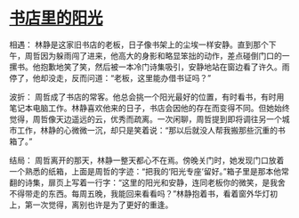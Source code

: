 # [书店里的阳光](https://hoo.be/ytsp)

相遇： 林静是这家旧书店的老板，日子像书架上的尘埃一样安静。直到那个下午，周哲因为躲雨闯了进来，他高大的身影和略显笨拙的动作，差点碰倒门口的一摞书。他抱歉地笑了笑，然后被一本冷门诗集吸引，安静地站在窗边看了许久。雨停了，他却没走，反而问道：“老板，这里能办借书证吗？”

波折： 周哲成了书店的常客。他总会挑一个阳光最好的位置，有时看书，有时用笔记本电脑工作。林静喜欢他来的日子，书店会因他的存在而变得不同。但她始终觉得，周哲像天边遥远的云，优秀而疏离。一次闲聊，周哲提到即将调往另一个城市工作，林静的心微微一沉，却只是笑着说：“那以后就没人帮我搬那些沉重的书箱了。”

结局： 周哲离开的那天，林静一整天都心不在焉。傍晚关门时，她发现门口放着一个熟悉的纸箱，上面是周哲的字迹：“把我的‘阳光专座’留好。”箱子里是那本他常翻的诗集，扉页上写着一行字：“这里的阳光和安静，连同老板你的微笑，是我舍不得带走的东西。每周五晚，我能回来看看吗？”林静抱着书，看着窗外华灯初上，第一次觉得，离别也许是为了更好的重逢。
